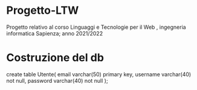 # Progetto-LTW
Progetto relativo al corso Linguaggi e Tecnologie per il Web , ingegneria informatica Sapienza; anno 2021/2022

# Costruzione del db
create table Utente(
	email varchar(50) primary key,
	username varchar(40) not null,
	password varchar(40) not null
);
